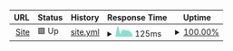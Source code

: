 <!-- # [📈 Live Status](https://AzureHound.github.io/Uptime): <!--live status **🟩 All systems operational** -->
<!---->
<!-- This repository contains the open-source uptime monitor and status page for [Wolf](https://AzureHound.github.io/Uptime), powered by [Upptime](https://github.com/upptime/upptime). -->
<!---->
<!-- [![Uptime CI](https://github.com/AzureHound/Uptime/workflows/Uptime%20CI/badge.svg)](https://github.com/AzureHound/Uptime/actions?query=workflow%3A%22Uptime+CI%22) -->
<!-- [![Response Time CI](https://github.com/AzureHound/Uptime/workflows/Response%20Time%20CI/badge.svg)](https://github.com/AzureHound/Uptime/actions?query=workflow%3A%22Response+Time+CI%22) -->
<!-- [![Graphs CI](https://github.com/AzureHound/Uptime/workflows/Graphs%20CI/badge.svg)](https://github.com/AzureHound/Uptime/actions?query=workflow%3A%22Graphs+CI%22) -->
<!-- [![Static Site CI](https://github.com/AzureHound/Uptime/workflows/Static%20Site%20CI/badge.svg)](https://github.com/AzureHound/Uptime/actions?query=workflow%3A%22Static+Site+CI%22) -->
<!-- [![Summary CI](https://github.com/AzureHound/Uptime/workflows/Summary%20CI/badge.svg)](https://github.com/AzureHound/Uptime/actions?query=workflow%3A%22Summary+CI%22) -->
<!---->
<!-- With [Upptime](https://upptime.js.org), you can get your own unlimited and free uptime monitor and status page, powered entirely by a GitHub repository. We use [Issues](https://github.com/AzureHound/Uptime/issues) as incident reports, [Actions](https://github.com/AzureHound/Uptime/actions) as uptime monitors, and [Pages](https://AzureHound.github.io/Uptime) for the status page. -->

<!--start: status pages-->
<!-- This summary is generated by Upptime (https://github.com/upptime/upptime) -->
<!-- Do not edit this manually, your changes will be overwritten -->
<!-- prettier-ignore -->
| URL | Status | History | Response Time | Uptime |
| --- | ------ | ------- | ------------- | ------ |
| <img alt="" src="https://icons.duckduckgo.com/ip3/azurehound.github.io.ico" height="13"> [Site](https://azurehound.github.io/site/) | 🟩 Up | [site.yml](https://github.com/AzureHound/Uptime/commits/HEAD/history/site.yml) | <details><summary><img alt="Response time graph" src="./graphs/site/response-time-week.png" height="20"> 125ms</summary><br><a href="https://AzureHound.github.io/Uptime/history/site"><img alt="Response time 159" src="https://img.shields.io/endpoint?url=https%3A%2F%2Fraw.githubusercontent.com%2FAzureHound%2FUptime%2FHEAD%2Fapi%2Fsite%2Fresponse-time.json"></a><br><a href="https://AzureHound.github.io/Uptime/history/site"><img alt="24-hour response time 234" src="https://img.shields.io/endpoint?url=https%3A%2F%2Fraw.githubusercontent.com%2FAzureHound%2FUptime%2FHEAD%2Fapi%2Fsite%2Fresponse-time-day.json"></a><br><a href="https://AzureHound.github.io/Uptime/history/site"><img alt="7-day response time 125" src="https://img.shields.io/endpoint?url=https%3A%2F%2Fraw.githubusercontent.com%2FAzureHound%2FUptime%2FHEAD%2Fapi%2Fsite%2Fresponse-time-week.json"></a><br><a href="https://AzureHound.github.io/Uptime/history/site"><img alt="30-day response time 158" src="https://img.shields.io/endpoint?url=https%3A%2F%2Fraw.githubusercontent.com%2FAzureHound%2FUptime%2FHEAD%2Fapi%2Fsite%2Fresponse-time-month.json"></a><br><a href="https://AzureHound.github.io/Uptime/history/site"><img alt="1-year response time 159" src="https://img.shields.io/endpoint?url=https%3A%2F%2Fraw.githubusercontent.com%2FAzureHound%2FUptime%2FHEAD%2Fapi%2Fsite%2Fresponse-time-year.json"></a></details> | <details><summary><a href="https://AzureHound.github.io/Uptime/history/site">100.00%</a></summary><a href="https://AzureHound.github.io/Uptime/history/site"><img alt="All-time uptime 100.00%" src="https://img.shields.io/endpoint?url=https%3A%2F%2Fraw.githubusercontent.com%2FAzureHound%2FUptime%2FHEAD%2Fapi%2Fsite%2Fuptime.json"></a><br><a href="https://AzureHound.github.io/Uptime/history/site"><img alt="24-hour uptime 100.00%" src="https://img.shields.io/endpoint?url=https%3A%2F%2Fraw.githubusercontent.com%2FAzureHound%2FUptime%2FHEAD%2Fapi%2Fsite%2Fuptime-day.json"></a><br><a href="https://AzureHound.github.io/Uptime/history/site"><img alt="7-day uptime 100.00%" src="https://img.shields.io/endpoint?url=https%3A%2F%2Fraw.githubusercontent.com%2FAzureHound%2FUptime%2FHEAD%2Fapi%2Fsite%2Fuptime-week.json"></a><br><a href="https://AzureHound.github.io/Uptime/history/site"><img alt="30-day uptime 100.00%" src="https://img.shields.io/endpoint?url=https%3A%2F%2Fraw.githubusercontent.com%2FAzureHound%2FUptime%2FHEAD%2Fapi%2Fsite%2Fuptime-month.json"></a><br><a href="https://AzureHound.github.io/Uptime/history/site"><img alt="1-year uptime 100.00%" src="https://img.shields.io/endpoint?url=https%3A%2F%2Fraw.githubusercontent.com%2FAzureHound%2FUptime%2FHEAD%2Fapi%2Fsite%2Fuptime-year.json"></a></details>

<!--end: status pages-->

<!-- [**Visit our status website →**](https://AzureHound.github.io/Uptime) -->
<!---->
<!-- ## 📄 License -->
